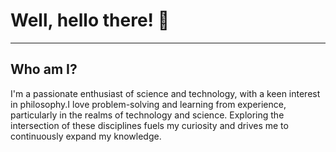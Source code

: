 # Well, hello there! 👋
---

## Who am I?

I'm a passionate enthusiast of science and technology, with a keen interest in philosophy.I love problem-solving and learning from experience, particularly in the realms of technology and science. Exploring the intersection of these disciplines fuels my curiosity and drives me to continuously expand my knowledge.
